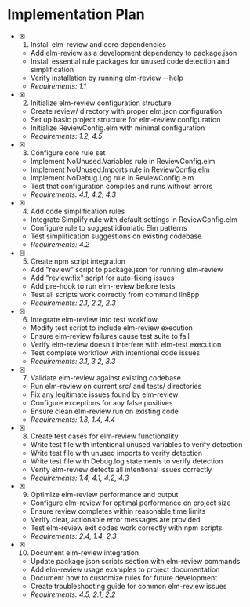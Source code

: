 # Implementation Plan

- [x] 1. Install elm-review and core dependencies
  - Add elm-review as a development dependency to package.json
  - Install essential rule packages for unused code detection and simplification
  - Verify installation by running elm-review --help
  - _Requirements: 1.1_

- [x] 2. Initialize elm-review configuration structure
  - Create review/ directory with proper elm.json configuration
  - Set up basic project structure for elm-review configuration
  - Initialize ReviewConfig.elm with minimal configuration
  - _Requirements: 1.2, 4.5_

- [x] 3. Configure core rule set
  - Implement NoUnused.Variables rule in ReviewConfig.elm
  - Implement NoUnused.Imports rule in ReviewConfig.elm
  - Implement NoDebug.Log rule in ReviewConfig.elm
  - Test that configuration compiles and runs without errors
  - _Requirements: 4.1, 4.2, 4.3_

- [x] 4. Add code simplification rules
  - Integrate Simplify rule with default settings in ReviewConfig.elm
  - Configure rule to suggest idiomatic Elm patterns
  - Test simplification suggestions on existing codebase
  - _Requirements: 4.2_

- [x] 5. Create npm script integration
  - Add "review" script to package.json for running elm-review
  - Add "review:fix" script for auto-fixing issues
  - Add pre-hook to run elm-review before tests
  - Test all scripts work correctly from command lin8pp
  - _Requirements: 2.1, 2.2, 2.3_

- [x] 6. Integrate elm-review into test workflow
  - Modify test script to include elm-review execution
  - Ensure elm-review failures cause test suite to fail
  - Verify elm-review doesn't interfere with elm-test execution
  - Test complete workflow with intentional code issues
  - _Requirements: 3.1, 3.2, 3.3_

- [x] 7. Validate elm-review against existing codebase
  - Run elm-review on current src/ and tests/ directories
  - Fix any legitimate issues found by elm-review
  - Configure exceptions for any false positives
  - Ensure clean elm-review run on existing code
  - _Requirements: 1.3, 1.4, 4.4_

- [x] 8. Create test cases for elm-review functionality
  - Write test file with intentional unused variables to verify detection
  - Write test file with unused imports to verify detection
  - Write test file with Debug.log statements to verify detection
  - Verify elm-review detects all intentional issues correctly
  - _Requirements: 1.4, 4.1, 4.2, 4.3_

- [x] 9. Optimize elm-review performance and output
  - Configure elm-review for optimal performance on project size
  - Ensure review completes within reasonable time limits
  - Verify clear, actionable error messages are provided
  - Test elm-review exit codes work correctly with npm scripts
  - _Requirements: 2.4, 1.4, 2.3_

- [x] 10. Document elm-review integration
  - Update package.json scripts section with elm-review commands
  - Add elm-review usage examples to project documentation
  - Document how to customize rules for future development
  - Create troubleshooting guide for common elm-review issues
  - _Requirements: 4.5, 2.1, 2.2_
